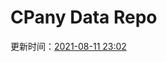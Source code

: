 # CPany Data Repo

<!-- START_SECTION: update_time -->
更新时间：[2021-08-11 23:02](https://www.timeanddate.com/worldclock/fixedtime.html?msg=Fetch+data&iso=20210811T230237&p1=237)
<!-- END_SECTION: update_time -->
